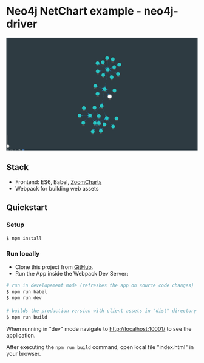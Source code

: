 # Neo4j NetChart example - neo4j-driver

![image of application](./img/neo4j-netchart-screen.png)

## Stack

* Frontend: ES6, Babel, [ZoomCharts](https://zoomcharts.com/en/)
* Webpack for building web assets

## Quickstart

### Setup

```bash
$ npm install
```

### Run locally

* Clone this project from [GitHub]().
* Run the App inside the Webpack Dev Server:

```bash
# run in developement mode (refreshes the app on source code changes)
$ npm run babel
$ npm run dev

# builds the production version with client assets in "dist" directory
$ npm run build
```

When running in "dev" mode navigate to [http://localhost:10001/](http://localhost:10001/) to see the application.

After executing the `npm run build` command,  open local file "index.html" in your browser.